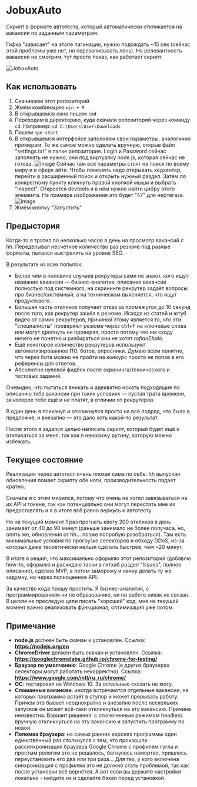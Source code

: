 # JobuxAuto
Скрипт в формате автотеста, который автоматически откликается на вакансии по заданным параметрам.

Гифка "зависает" на этапе пагинации, нужно подождать ~15 сек (сейчас этой проблемы уже нет, но перезаписывать лень). На релевантность вакансий не смотрим, тут просто показ, как работает скрипт.

![JobuxAuto](https://github.com/user-attachments/assets/09046e2c-ee60-4481-9168-dec69087874a)

## Как использовать
1. Скачиваем этот репозиторий
2. Жмём комбинацию `win + R`
3. В открывшемся окне пишем `cmd`
4. Переходим в директорию, куда скачали репозиторий через команду `cd`. Например: `cd C:\Users\User\Downloads`
5. Пишем `npm start`
6. В открывшемся интерфейсе заполняем свои параметры, аналогично примерам. То же самое можно сделать вручную, открыв файл "settings.txt" в папке репозитория. Login и Password сейчас заполнять не нужно, они под виртуалку node.js, которая сейчас не готова.
![image](https://github.com/user-attachments/assets/7a233d32-4d80-4190-b8c7-a32f23a22a0f)
Сейчас там все параметры стоят на поиск по всему миру и в сфере айти. Чтобы поменять надо открывать хедхантер, перейти в расширенный поиск и открыть нужный раздел. Затем по конкретному пункту кликнуть правой кнопкой мыши и выбрать "Inspect". Откроется devtools и в нём нужно найти цифру этого элемента. На примере изображения это будет "47" для нефтегаза.
![image](https://github.com/user-attachments/assets/fb37f1b8-441c-4e0b-8e97-2826a559c7ce)
8. Жмём кнопку "Запустить"

## Предыстория
Когда-то я тратил по несколько часов в день на просмотр вакансий с hh. Переделывал несчетное количество раз резюме под разные форматы, пытался выстрелить на уровне SEO.

В результате из всех попыток:
- Более чем в половине случаев рекрутеры сами не знают, кого ищут: название вакансии — бизнес-аналитик, описание вакансии полностью под системного, на скрининге рекрутер задаёт вопросы про бизнес/системный, а на техническом выясняется, что ищут продуктового.
- Большая часть откликов получает отказ за промежуток до 10 секунд после того, как рекрутер зашёл в резюме. Исходя из статей и ютуб видео от самих рекрутеров, причиной этому является то, что эти "специалисты" проверяют резюме через ctrl+F на ключевые слова или могут дропнуть не проверяя, просто потому что им сходу ничего не понятно и разбираться они не хотят *roflanEbalo*.
- Ещё некоторое количество рекрутеров используют автоматизированное ПО, ботов, опросники. Думаю всем понятно, что через бота можно не пройти на конкурс просто не попав в его референсы для ответов.
- Абсолютно нулевой фидбек после скрининга/технического и тестовых заданий.

Очевидно, что пытаться вникать и адекватно искать подходящие по описанию тебе вакансии при таких условиях — пустая трата времени, за которое тебе ещё и не платят, в отличии от рекрутеров. 

В один день я психанул и откликнулся просто на всё подряд, что было в предложке, и внезапно — это дало хоть какой-то результат.

После этого я задался целью написать скрипт, который будет ещё и откликаться за меня, так как я ненавижу рутину, которую можно избежать.

## Текущее состояние
Реализация через автотест очень плохая сама по себе. hh выпуская обновления ломает скрипту обе ноги, производительность падает кратно. 

Сначала я с этим мирился, потому что очень не хотел завязываться на их API и токене, так как потенциально они могут перестать мне их предоставлять и я в итоге всё равно вернусь к автотесту.

Но на текущий момент 1 раз прогнать квоту 200 откликов в день занимает от 40 до 90 минут (раньше занимало не более получаса, но, опять же, обновления от hh... позже попробую разобраться). Там есть минимальные условия по прогрузке селекторов и обходу DDoS, из-за которых даже теоретически нельзя сделать быстрее, чем ~20 минут.

В итоге я решил, что максимально оформлю этот репозиторий (добавлю how-to, оформлю и раскидаю таски в гитхаб раздел "Issues", полное описание), сделаю MVP, а потом заморожу и начну делать ту же задумку, но через полноценное API.  

За качество кода прошу простить. Я бизнес-аналитик, с программированием ни по образованию, ни по работе никак не связан. В целом не преследую цели писать "хороший" код, мне на текущий момент важно реализовать функционал, оптимизация уже потом.

## Примечание

- **node.js** должен быть скачан и установлен. Ссылка: **https://nodejs.org/en**
- **ChromeDriver** должен быть скачан и установлен. Ссылка: **https://googlechromelabs.github.io/chrome-for-testing/**
- **Браузер по умолчанию**: Google Chrome (в других браузерах селекторы могут работать некорректно). Ссылка: **https://www.google.com/intl/ru_ru/chrome/**
- **ОС**: тестировал на Windows 10. За остальные сказать не могу.
- **Сломанные вакансии**: иногда встречаются отдельные вакансии, на которых программа встаёт в ступор и может прерывать работу. Причем это бывает неоднократно и внезапно после нескольких запусков он может всё-таки откликнуться на эту вакансию. Причина неизвестна. Вариант решения: с отключенным режимом headless вручную откликнуться на эту вакансию и запустить программу по новой.
- **Поломка браузера**: на самых ранних версиях программы один единственный раз столкнулся с тем, что произошла рассинхронизация браузера Google Chrome с профилем гугла и простым релогом это не решалось, багнулось намертво, пришлось переустановить его два или три раза... Для тех, у кого включена синхронизация с профилем это не должно стать проблемой, так как после установки всё вернётся. А вот если вы держите настройки локально - найдите их и сделайте бэкап перед установкой.
